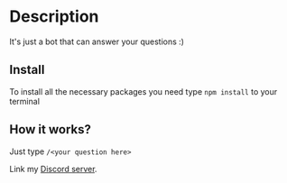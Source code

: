 # Description
It's just a bot that can answer your questions :)

## Install
To install all the necessary packages you need type `npm install` to your terminal

## How it works?
Just type `/<your question here>`

Link my [Discord server](https://discord.gg/Pgb5F5Zr2G).
